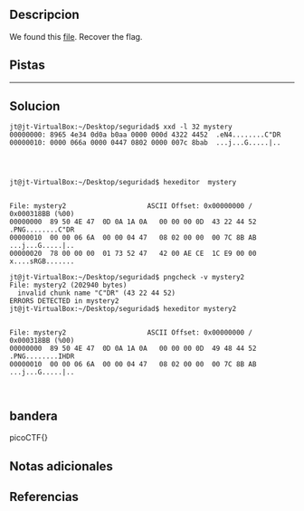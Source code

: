 ## Descripcion
We found this [file](https://jupiter.challenges.picoctf.org/static/ab30fcb7d47364b4190a7d3d40edb551/mystery). Recover the flag.
## Pistas 
****** 
## Solucion
```
jt@jt-VirtualBox:~/Desktop/seguridad$ xxd -l 32 mystery 
00000000: 8965 4e34 0d0a b0aa 0000 000d 4322 4452  .eN4........C"DR
00000010: 0000 066a 0000 0447 0802 0000 007c 8bab  ...j...G.....|..




jt@jt-VirtualBox:~/Desktop/seguridad$ hexeditor  mystery 


File: mystery2                    ASCII Offset: 0x00000000 / 0x000318BB (%00)  
00000000  89 50 4E 47  0D 0A 1A 0A   00 00 00 0D  43 22 44 52   .PNG........C"DR
00000010  00 00 06 6A  00 00 04 47   08 02 00 00  00 7C 8B AB   ...j...G.....|..
00000020  78 00 00 00  01 73 52 47   42 00 AE CE  1C E9 00 00   x....sRGB.......

jt@jt-VirtualBox:~/Desktop/seguridad$ pngcheck -v mystery2
File: mystery2 (202940 bytes)
  invalid chunk name "C"DR" (43 22 44 52)
ERRORS DETECTED in mystery2
jt@jt-VirtualBox:~/Desktop/seguridad$ hexeditor mystery2


File: mystery2                    ASCII Offset: 0x00000000 / 0x000318BB (%00)  
00000000  89 50 4E 47  0D 0A 1A 0A   00 00 00 0D  49 48 44 52   .PNG........IHDR
00000010  00 00 06 6A  00 00 04 47   08 02 00 00  00 7C 8B AB   ...j...G.....|..



```
## bandera
picoCTF{}

## Notas adicionales 

## Referencias